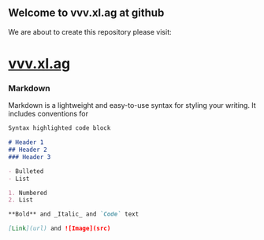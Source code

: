## Welcome to vvv.xl.ag at github

We are about to create this repository please visit:
# [vvv.xl.ag](https://vvv.xl.ag) 

### Markdown

Markdown is a lightweight and easy-to-use syntax for styling your writing. It includes conventions for

```markdown
Syntax highlighted code block

# Header 1
## Header 2
### Header 3

- Bulleted
- List

1. Numbered
2. List

**Bold** and _Italic_ and `Code` text

[Link](url) and ![Image](src)
```
